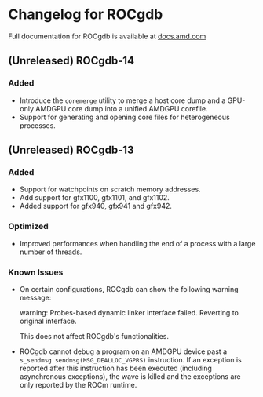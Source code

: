 # Changelog for ROCgdb

Full documentation for ROCgdb is available at
[docs.amd.com](https://docs.amd.com/bundle/rocgdb)

## (Unreleased) ROCgdb-14
### Added
- Introduce the `coremerge` utility to merge a host core dump and a GPU-only
  AMDGPU core dump into a unified AMDGPU corefile.
- Support for generating and opening core files for heterogeneous processes.

## (Unreleased) ROCgdb-13

### Added
- Support for watchpoints on scratch memory addresses.
- Add support for gfx1100, gfx1101, and gfx1102.
- Added support for gfx940, gfx941 and gfx942.

### Optimized
- Improved performances when handling the end of a process with a large
  number of threads.
### Known Issues
- On certain configurations, ROCgdb can show the following warning message:

    warning: Probes-based dynamic linker interface failed.
    Reverting to original interface.

  This does not affect ROCgdb's functionalities.
- ROCgdb cannot debug a program on an AMDGPU device past a `s_sendmsg
  sendmsg(MSG_DEALLOC_VGPRS)` instruction.  If an exception is reported
  after this instruction has been executed (including asynchronous
  exceptions), the wave is killed and the exceptions are only reported by
  the ROCm runtime.
